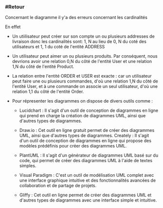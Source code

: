  ### #Retour 
 
Concernant le diagramme il y'a des erreurs concernant les cardinalités 

En effet 

 - Un utiilisateur peut créer sur son compte un ou plusieurs addresses de livraison donc les cardinalités sont:
1, N au lieu de 0, N du coté des utilisateurs et 1, 1 du coté de l'entité ADDRESS

- Un utilisateur peut aimer un ou plusieurs produits. Par conséquent, nous devrions avoir une relation 0,N du côté de l'entité User et une relation 1,N du côté de l'entité Product.
  
- La relation entre l'entité ORDER et USER est exacte : car un utilisateur peut faire une ou plusieurs commandes, d'où une relation 1,N du côté de l'entité User, et à une commande on associe un seul utilisateur, d'où une relation 1,1 du côté de l'entité Order.
  
- Pour répresenter les diagrammes on dispose de divers outils comme :

   - Lucidchart : Il s'agit d'un outil de conception de diagrammes en ligne qui prend en charge la création de diagrammes UML, ainsi que d'autres types de diagrammes.
   - Draw.io : Cet outil en ligne gratuit permet de créer des diagrammes UML, ainsi que d'autres types de diagrammes.
     Creately : Il s'agit d'un outil de conception de diagrammes en ligne qui propose des modèles prédéfinis pour créer des diagrammes UML.

   - PlantUML : Il s'agit d'un générateur de diagrammes UML basé sur du code, qui permet de créer des diagrammes UML à l'aide de textes simples.

   - Visual Paradigm : C'est un outil de modélisation UML complet avec une interface graphique intuitive et des fonctionnalités avancées de collaboration et de partage de projets.

   - Gliffy : Cet outil en ligne permet de créer des diagrammes UML et d'autres types de diagrammes avec une interface simple et intuitive.
    



  


